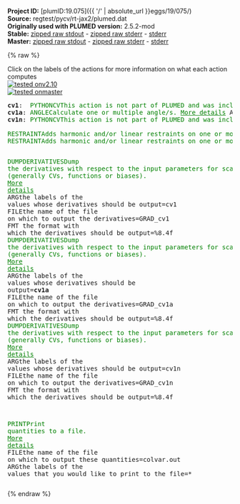 **Project ID:** [plumID:19.075]({{ '/' | absolute_url }}eggs/19/075/)  
**Source:** regtest/pycv/rt-jax2/plumed.dat  
**Originally used with PLUMED version:** 2.5.2-mod  
**Stable:** [zipped raw stdout](plumed.dat.plumed.stdout.txt.zip) - [zipped raw stderr](plumed.dat.plumed.stderr.txt.zip) - [stderr](plumed.dat.plumed.stderr)  
**Master:** [zipped raw stdout](plumed.dat.plumed_master.stdout.txt.zip) - [zipped raw stderr](plumed.dat.plumed_master.stderr.txt.zip) - [stderr](plumed.dat.plumed_master.stderr)  

{% raw %}
<div class="plumedpreheader">
<div class="headerInfo" id="value_details_data/regtest/pycv/rt-jax2/plumed.dat"> Click on the labels of the actions for more information on what each action computes </div>
<div class="containerBadge">
<div class="headerBadge"><a href="plumed.dat.plumed.stderr"><img src="https://img.shields.io/badge/v2.10-failed-red.svg" alt="tested onv2.10" /></a></div>
<div class="headerBadge"><a href="plumed.dat.plumed_master.stderr"><img src="https://img.shields.io/badge/master-failed-red.svg" alt="tested onmaster" /></a></div>
</div>
</div>
<pre class="plumedlisting">
<b name="data/regtest/pycv/rt-jax2/plumed.datcv1" onclick='showPath("data/regtest/pycv/rt-jax2/plumed.dat","data/regtest/pycv/rt-jax2/plumed.datcv1","data/regtest/pycv/rt-jax2/plumed.datcv1","brown")'>cv1</b>:  <span class="plumedtooltip" style="color:green">PYTHONCV<span class="right">This action is not part of PLUMED and was included by using a LOAD command <a href="https://www.plumed.org/doc-master/user-doc/html/LOAD" style="color:green">More details</a><i></i></span></span> ATOMS=1,4,3 IMPORT=jaxcv FUNCTION=cv1
<b name="data/regtest/pycv/rt-jax2/plumed.datcv1a" onclick='showPath("data/regtest/pycv/rt-jax2/plumed.dat","data/regtest/pycv/rt-jax2/plumed.datcv1a","data/regtest/pycv/rt-jax2/plumed.datcv1a","brown")'>cv1a</b>: <span class="plumedtooltip" style="color:green">ANGLE<span class="right">Calculate one or multiple angle/s. <a href="https://www.plumed.org/doc-master/user-doc/html/ANGLE" style="color:green">More details</a><i></i></span></span> <span class="plumedtooltip">ATOMS<span class="right">the list of atoms involved in this collective variable (either 3 or 4 atoms)<i></i></span></span>=1,4,3
<span style="display:none;" id="data/regtest/pycv/rt-jax2/plumed.datcv1a">The ANGLE action with label <b>cv1a</b> calculates the following quantities:<table  align="center" frame="void" width="95%" cellpadding="5%"><tr><td width="5%"><b> Quantity </b>  </td><td><b> Description </b> </td></tr><tr><td width="5%">cv1a.value</td><td>the ANGLE involving these atoms</td></tr></table></span><b name="data/regtest/pycv/rt-jax2/plumed.datcv1n" onclick='showPath("data/regtest/pycv/rt-jax2/plumed.dat","data/regtest/pycv/rt-jax2/plumed.datcv1n","data/regtest/pycv/rt-jax2/plumed.datcv1n","brown")'>cv1n</b>: <span class="plumedtooltip" style="color:green">PYTHONCV<span class="right">This action is not part of PLUMED and was included by using a LOAD command <a href="https://www.plumed.org/doc-master/user-doc/html/LOAD" style="color:green">More details</a><i></i></span></span> ATOMS=1,4,3 IMPORT=jaxcv FUNCTION=cv1 NUMERICAL_DERIVATIVES
<br/><span class="plumedtooltip" style="color:green">RESTRAINT<span class="right">Adds harmonic and/or linear restraints on one or more variables. <a href="https://www.plumed.org/doc-master/user-doc/html/RESTRAINT" style="color:green">More details</a><i></i></span></span> <span class="plumedtooltip">AT<span class="right">the position of the restraint<i></i></span></span>=0 <span class="plumedtooltip">SLOPE<span class="right"> specifies that the restraint is linear and what the values of the force constants on each of the variables are<i></i></span></span>=-1 <span class="plumedtooltip">ARG<span class="right">the values the harmonic restraint acts upon<i></i></span></span>=cv1
<span style="display:none;" id="data/regtest/pycv/rt-jax2/plumed.dat">The RESTRAINT action with label <b></b> calculates the following quantities:<table  align="center" frame="void" width="95%" cellpadding="5%"><tr><td width="5%"><b> Quantity </b>  </td><td><b> Description </b> </td></tr><tr><td width="5%">.bias</td><td>the instantaneous value of the bias potential</td></tr><tr><td width="5%">.force2</td><td>the instantaneous value of the squared force due to this bias potential</td></tr></table></span><span class="plumedtooltip" style="color:green">RESTRAINT<span class="right">Adds harmonic and/or linear restraints on one or more variables. <a href="https://www.plumed.org/doc-master/user-doc/html/RESTRAINT" style="color:green">More details</a><i></i></span></span> <span class="plumedtooltip">AT<span class="right">the position of the restraint<i></i></span></span>=0 <span class="plumedtooltip">SLOPE<span class="right"> specifies that the restraint is linear and what the values of the force constants on each of the variables are<i></i></span></span>=+1 <span class="plumedtooltip">ARG<span class="right">the values the harmonic restraint acts upon<i></i></span></span>=<b name="data/regtest/pycv/rt-jax2/plumed.datcv1a">cv1a</b>

<span class="plumedtooltip" style="color:green">DUMPDERIVATIVES<span class="right">Dump the derivatives with respect to the input parameters for scalar values (generally CVs, functions or biases). <a href="https://www.plumed.org/doc-master/user-doc/html/DUMPDERIVATIVES" style="color:green">More details</a><i></i></span></span> <span class="plumedtooltip">ARG<span class="right">the labels of the values whose derivatives should be output<i></i></span></span>=cv1  <span class="plumedtooltip">FILE<span class="right">the name of the file on which to output the derivatives<i></i></span></span>=GRAD_cv1  <span class="plumedtooltip">FMT<span class="right"> the format with which the derivatives should be output<i></i></span></span>=%8.4f
<span class="plumedtooltip" style="color:green">DUMPDERIVATIVES<span class="right">Dump the derivatives with respect to the input parameters for scalar values (generally CVs, functions or biases). <a href="https://www.plumed.org/doc-master/user-doc/html/DUMPDERIVATIVES" style="color:green">More details</a><i></i></span></span> <span class="plumedtooltip">ARG<span class="right">the labels of the values whose derivatives should be output<i></i></span></span>=<b name="data/regtest/pycv/rt-jax2/plumed.datcv1a">cv1a</b> <span class="plumedtooltip">FILE<span class="right">the name of the file on which to output the derivatives<i></i></span></span>=GRAD_cv1a <span class="plumedtooltip">FMT<span class="right"> the format with which the derivatives should be output<i></i></span></span>=%8.4f
<span class="plumedtooltip" style="color:green">DUMPDERIVATIVES<span class="right">Dump the derivatives with respect to the input parameters for scalar values (generally CVs, functions or biases). <a href="https://www.plumed.org/doc-master/user-doc/html/DUMPDERIVATIVES" style="color:green">More details</a><i></i></span></span> <span class="plumedtooltip">ARG<span class="right">the labels of the values whose derivatives should be output<i></i></span></span>=cv1n <span class="plumedtooltip">FILE<span class="right">the name of the file on which to output the derivatives<i></i></span></span>=GRAD_cv1n <span class="plumedtooltip">FMT<span class="right"> the format with which the derivatives should be output<i></i></span></span>=%8.4f

<span class="plumedtooltip" style="color:green">PRINT<span class="right">Print quantities to a file. <a href="https://www.plumed.org/doc-master/user-doc/html/PRINT" style="color:green">More details</a><i></i></span></span> <span class="plumedtooltip">FILE<span class="right">the name of the file on which to output these quantities<i></i></span></span>=colvar.out <span class="plumedtooltip">ARG<span class="right">the labels of the values that you would like to print to the file<i></i></span></span>=*
</pre>
{% endraw %}
